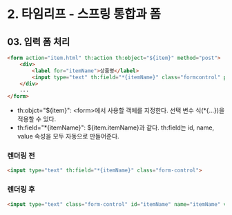 # 2. 타임리프 - 스프링 통합과 폼
## 03. 입력 폼 처리
```html
<form action="item.html" th:action th:object="${item}" method="post">
    <div>
        <label for="itemName">상품명</label>
        <input type="text" th:field="*{itemName}" class="formcontrol" placeholder="이름을 입력하세요">
    </div>
    ...
</form>
```
- th:objct="${item}": \<form>에서 사용할 객체를 지정한다. 선택 변수 식(*{...})을 적용할 수 있다.
- th:field="*{itemName}": ${item.itemName}과 같다. th:field는 id, name, value 속성을 모두 자동으로 만들어준다.

### 렌더링 전
```html
<input type="text" th:field="*{itemName}" class="form-control">
```

### 렌더링 후
```html
<input type="text" class="form-control" id="itemName" name="itemName" value="itemA">
```
